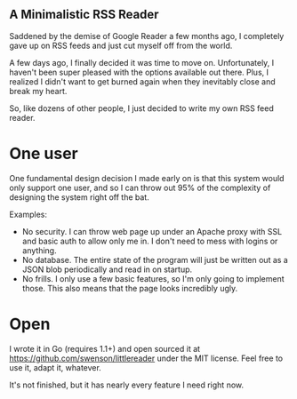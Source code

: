 A Minimalistic RSS Reader
-------------------------
Saddened by the demise of Google Reader a few months ago, I completely gave up on RSS feeds and just cut myself off from the world.

A few days ago, I finally decided it was time to move on. Unfortunately, I haven't been super pleased with the options available out there.
Plus, I realized I didn't want to get burned again when they inevitably close and break my heart.

So, like dozens of other people, I just decided to write my own RSS feed reader.

One user
========

One fundamental design decision I made early on is that this system would only support one user, and so I can throw out 95% of the complexity of designing the system right off the bat.

Examples:

* No security. I can throw web page up under an Apache proxy with SSL and basic auth to allow only me in. I don't need to mess with logins or anything.
* No database. The entire state of the program will just be written out as a JSON blob periodically and read in on startup.
* No frills. I only use a few basic features, so I'm only going to implement those. This also means that the page looks incredibly ugly.

Open
====

I wrote it in Go (requires 1.1+) and open sourced it at https://github.com/swenson/littlereader under the MIT license.
Feel free to use it, adapt it, whatever.

It's not finished, but it has nearly every feature I need right now.